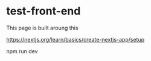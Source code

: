 # test-front-end


This page is built aroung this 

https://nextjs.org/learn/basics/create-nextjs-app/setup

npm run dev
